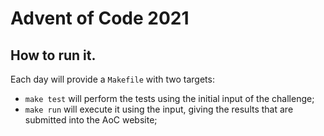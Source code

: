 # Advent of Code 2021

## How to run it.
Each day will provide a `Makefile` with two targets:

* `make test` will perform the tests using the initial input of the challenge;
* `make run` will execute it using the input, giving the results that are
  submitted into the AoC website;
